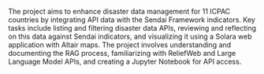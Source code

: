 The project aims to enhance disaster data management for 11 ICPAC countries by integrating API data with the Sendai Framework indicators. Key tasks include listing and filtering disaster data APIs, reviewing and reflecting on this data against Sendai indicators, and visualizing it using a Solara web application with Altair maps. The project involves understanding and documenting the RAG process, familiarizing with ReliefWeb and Large Language Model APIs, and creating a Jupyter Notebook for API access.
